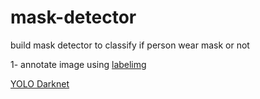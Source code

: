# mask-detector
build mask detector to classify if person wear mask or not

1- annotate image using <a href = "https://github.com/qaprosoft/labelImg"> labelimg </a>


<a href="https://drive.google.com/file/d/1H9_rOjQRBjIO0OiRBArXrl-INis1hrIX/view?usp=sharing"> YOLO Darknet </a>
